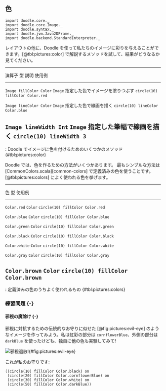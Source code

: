 ## 色

```tut:invisible
import doodle.core._
import doodle.core.Image._
import doodle.syntax._
import doodle.jvm.Java2DFrame._
import doodle.backend.StandardInterpreter._
```

レイアウトの他に、Doodle を使って私たちのイメージに彩りを与えることができます。[@tbl:pictures:color] で解説するメソッドを試して、結果がどうなるか見てください。

---------------------------------------------------------------------------------------------
演算子                   型      説明                        使用例
----------------------- ------- --------------------------- ---------------------------------
`Image fillColor Color` `Image` 指定した色でイメージを塗りつぶす `circle(10) fillColor Color.red`

`Image lineColor Color` `Image` 指定した色で線画を描く         `circle(10) lineColor Color.blue`

`Image lineWidth Int`   `Image` 指定した筆幅で線画を描く       `circle(10) lineWidth 3`
---------------------------------------------------------------------------------------------

: Doodle でイメージに色を付けるためのいくつかのメソッド {#tbl:pictures:color}

Doodle では、色を作るための方法がいくつかあります。
最もシンプルな方法は [CommonColors.scala][common-colors] で定義済みの色を使うことです。
[@tbl:pictures:colors] によく使われる色を挙げます。

------------------------------------------------------------------
色                      型       使用例
----------------------- ------- ----------------------------------
`Color.red`             `Color` `circle(10) fillColor Color.red`

`Color.blue`            `Color` `circle(10) fillColor Color.blue`

`Color.green`           `Color` `circle(10) fillColor Color.green`

`Color.black`           `Color` `circle(10) fillColor Color.black`

`Color.white`           `Color` `circle(10) fillColor Color.white`

`Color.gray`            `Color` `circle(10) fillColor Color.gray`

`Color.brown`           `Color` `circle(10) fillColor Color.brown`
------------------------------------------------------------------

: 定義済みの色のうちよく使われるもの {#tbl:pictures:colors}

### 練習問題 {-}

#### 邪視の魔除け {-}

邪視に対抗するための伝統的なお守りに似せた [@fig:pictures:evil-eye] のようなイメージを作ってみよう。私は虹彩の部分は `cornflowerBlue`、外側の部分は `darkBlue` を使ったけども、独自に他の色も実験してみて!

![邪視退散!](src/pages/pictures/evil-eye.pdf+svg){#fig:pictures:evil-eye}

<div class="solution">
これが私のお守りです:

```tut:book
((circle(10) fillColor Color.black) on
 (circle(20) fillColor Color.cornflowerBlue) on
 (circle(30) fillColor Color.white) on
 (circle(50) fillColor Color.darkBlue))
```
</div>
